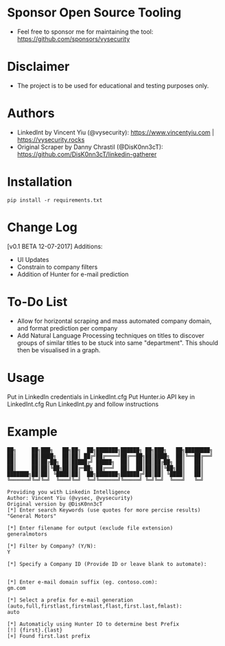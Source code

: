 # Sponsor Open Source Tooling

* Feel free to sponsor me for maintaining the tool: https://github.com/sponsors/vysecurity

# Disclaimer

* The project is to be used for educational and testing purposes only.

# Authors

* LinkedInt by Vincent Yiu (@vysecurity): https://www.vincentyiu.com | https://vysecurity.rocks
* Original Scraper by Danny Chrastil (@DisK0nn3cT): https://github.com/DisK0nn3cT/linkedin-gatherer

# Installation
```
pip install -r requirements.txt
```

# Change Log

[v0.1 BETA 12-07-2017]
Additions:
* UI Updates
* Constrain to company filters
* Addition of Hunter for e-mail prediction

# To-Do List

* Allow for horizontal scraping and mass automated company domain, and format prediction per company
* Add Natural Language Processing techniques on titles to discover groups of similar titles to be stuck into same "department". This should then be visualised in a graph.

# Usage

Put in LinkedIn credentials in LinkedInt.cfg
Put Hunter.io API key in LinkedInt.cfg
Run LinkedInt.py and follow instructions

# Example

```
██╗     ██╗███╗   ██╗██╗  ██╗███████╗██████╗ ██╗███╗   ██╗████████╗
██║     ██║████╗  ██║██║ ██╔╝██╔════╝██╔══██╗██║████╗  ██║╚══██╔══╝
██║     ██║██╔██╗ ██║█████╔╝ █████╗  ██║  ██║██║██╔██╗ ██║   ██║
██║     ██║██║╚██╗██║██╔═██╗ ██╔══╝  ██║  ██║██║██║╚██╗██║   ██║
███████╗██║██║ ╚████║██║  ██╗███████╗██████╔╝██║██║ ╚████║   ██║
╚══════╝╚═╝╚═╝  ╚═══╝╚═╝  ╚═╝╚══════╝╚═════╝ ╚═╝╚═╝  ╚═══╝   ╚═╝

Providing you with Linkedin Intelligence
Author: Vincent Yiu (@vysec, @vysecurity)
Original version by @DisK0nn3cT
[*] Enter search Keywords (use quotes for more percise results)
"General Motors"

[*] Enter filename for output (exclude file extension)
generalmotors

[*] Filter by Company? (Y/N):
Y

[*] Specify a Company ID (Provide ID or leave blank to automate):


[*] Enter e-mail domain suffix (eg. contoso.com):
gm.com

[*] Select a prefix for e-mail generation (auto,full,firstlast,firstmlast,flast,first.last,fmlast):
auto

[*] Automaticly using Hunter IO to determine best Prefix
[!] {first}.{last}
[+] Found first.last prefix
```

